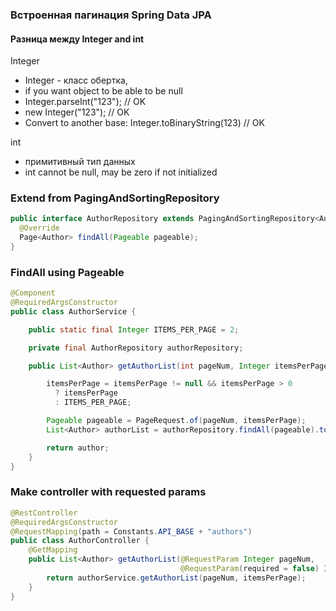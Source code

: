 ### Встроенная пагинация Spring Data JPA

#### Разница между Integer and int

Integer
- Integer - класс обертка, 
- if you want object to be able to be null
- Integer.parseInt("123"); // OK
- new Integer("123");      // OK
- Convert to another base: Integer.toBinaryString(123) // OK

int 
- примитивный тип данных 
- int cannot be null, may be zero if not initialized

### Extend from PagingAndSortingRepository
```Java
public interface AuthorRepository extends PagingAndSortingRepository<Author, Long> {
  @Override
  Page<Author> findAll(Pageable pageable);
}
```

### FindAll using Pageable 
```Java
@Component
@RequiredArgsConstructor
public class AuthorService {

    public static final Integer ITEMS_PER_PAGE = 2;

    private final AuthorRepository authorRepository;

    public List<Author> getAuthorList(int pageNum, Integer itemsPerPage){

        itemsPerPage = itemsPerPage != null && itemsPerPage > 0
          ? itemsPerPage
          : ITEMS_PER_PAGE;

        Pageable pageable = PageRequest.of(pageNum, itemsPerPage);
        List<Author> authorList = authorRepository.findAll(pageable).toList();

        return author;
    }
}
```

### Make controller with requested params
```Java
@RestController
@RequiredArgsConstructor
@RequestMapping(path = Constants.API_BASE + "authors")
public class AuthorController {
    @GetMapping
    public List<Author> getAuthorList(@RequestParam Integer pageNum, 
                                      @RequestParam(required = false) Integer itemsPerPage){
        return authorService.getAuthorList(pageNum, itemsPerPage);
    }
}
```

